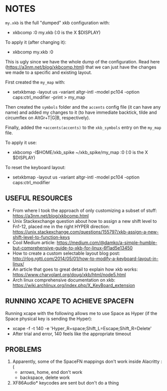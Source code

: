 NOTES
=====

`my.xkb` is the full "dumped" xkb configuration with:

 - xkbcomp :0 my.xkb (:0 is the X $DISPLAY)

 To apply it (after changing it):

 - xkbcomp my.xkb :0

 This is ugly since we have the whole dump of the configuration. Read here (https://a3nm.net/blog/xkbcomp.html) that we can just have the changes we made to a specific and existing layout.

First created the `my_map` with:

 - setxkbmap -layout us -variant altgr-intl -model pc104 -option caps:ctrl_modifier -print > my_map

Then created the `symbols` folder and the `accents` config file (it can have any name) and added my changes to it (to have immediate backtick, tilde and circumflex on AltGr+T|G|B, respectively).

Finally, added the `+accents(accents)` to the `xkb_symbols` entry on the `my_map` file.

To apply it use:

 - xkbcomp -I$HOME/xkb_spike ~/xkb_spike/my_map :0 (:0 is the X $DISPLAY)

To reset the keyboard layout:

 - setxkbmap -layout us -variant altgr-intl -model pc104 -option caps:ctrl_modifier

USEFUL RESOURCES
----------------

 - From where I took the approach of only customizing a subset of stuff: https://a3nm.net/blog/xkbcomp.html
 - Unix Stackexchange question about how to assign a new shift level to Fn1-12, placed me in the right HYPER direction: https://unix.stackexchange.com/questions/155797/xkb-assign-a-new-shift-level-to-function-keys
 - Cool Medium article: https://medium.com/@damko/a-simple-humble-but-comprehensive-guide-to-xkb-for-linux-6f1ad5e13450
 - How to create a custom selectable layout blog post: http://rlog.rgtti.com/2014/05/01/how-to-modify-a-keyboard-layout-in-linux/
 - An article that goes to great detail to explain how xkb works: https://www.charvolant.org/doug/xkb/html/node5.html
 - Arch linux comprehensive documentation on xkb: https://wiki.archlinux.org/index.php/X_KeyBoard_extension

RUNNING XCAPE TO ACHIEVE SPACEFN
--------------------------------

Running xcape with the following allows me to use Space as Hyper (if the Space physical key is sending the Hyper):
 - xcape -f -t 140 -e 'Hyper_R=space;Shift_L=Escape;Shift_R=Delete'
 - After trial and error, 140 feels like the appropriate timeout

PROBLEMS
--------

1. Apparently, some of the SpaceFN mappings don't work inside Alacritty :(
    * arrows, home, end don't work
    * backspace, delete work
2. XF86Audio\* keycodes are sent but don't do a thing

